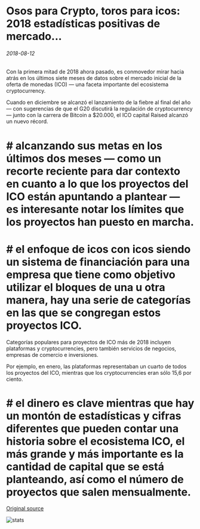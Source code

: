 # Osos para Crypto, toros para icos: 2018 estadísticas positivas de mercado...

###### 2018-08-12

Con la primera mitad de 2018 ahora pasado, es conmovedor mirar hacia atrás en los últimos siete meses de datos sobre el mercado inicial de la oferta de monedas (ICO) — una faceta importante del ecosistema cryptocurrency.

Cuando en diciembre se alcanzó el lanzamiento de la fiebre al final del año — con sugerencias de que el G20 discutirá la regulación de cryptocurrency — junto con la carrera de Bitcoin a $20.000, el ICO capital Raised alcanzó un nuevo récord.

# # alcanzando sus metas en los últimos dos meses — como un recorte reciente para dar contexto en cuanto a lo que los proyectos del ICO están apuntando a plantear — es interesante notar los límites que los proyectos han puesto en marcha.

# # el enfoque de icos con icos siendo un sistema de financiación para una empresa que tiene como objetivo utilizar el bloques de una u otra manera, hay una serie de categorías en las que se congregan estos proyectos ICO.

Categorías populares para proyectos de ICO más de 2018 incluyen plataformas y cryptocurrencies, pero también servicios de negocios, empresas de comercio e inversiones.

Por ejemplo, en enero, las plataformas representaban un cuarto de todos los proyectos del ICO, mientras que los cryptocurrencies eran sólo 15,6 por ciento.

# # el dinero es clave mientras que hay un montón de estadísticas y cifras diferentes que pueden contar una historia sobre el ecosistema ICO, el más grande y más importante es la cantidad de capital que se está planteando, así como el número de proyectos que salen mensualmente.

[Original source](https://cointelegraph.com/news/bears-for-crypto-bulls-for-icos-2018-market-positive-statistics)

![stats](https://c.statcounter.com/11760860/0/a89fa40b/1/ "stats")